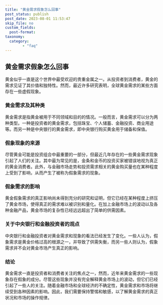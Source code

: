 ```yaml
---
title: "黄金需求假象怎么回事"
post_status: publish
post_date: 2023-08-01 11:53:47
skip_file: no
custom_fields: 
  post-format: 
taxonomy:
  category:
        - "faq"
---
```


## 黄金需求假象怎么回事

黄金似乎一直是这个世界中最受欢迎的贵重金属之一。从投资者到消费者，黄金的需求见证了其价值和独特性。然而，最近许多研究表明，全球黄金需求的某些方面存在一些虚假现象。

### 黄金需求及其种类

黄金需求是指黄金被用于不同领域和目的的情况。一般而言，黄金需求可以分为两种类型。一种是投资者的黄金需求，包括珠宝、个人储蓄、金融投资、商业用途等。而另一种是中央银行的黄金需求，即中央银行购买黄金用于储备和保值。

### 假象现象的来源

尽管黄金可能是投资组合中最重要的一部分，但最近几年存在的一些黄金需求现象引起了人们的关注。其中最为常见的是，金条和金币的投资买家被错误地视为真正的黄金消费者。此外，与金融市场走势和投资需求相关的黄金购买量也在某种程度上受到了影响，从而产生了被称为假象需求的现象。

### 假象需求的影响

黄金假象需求的真正影响尚未得到充分的研究和证明，但它已经在某种程度上挤压了黄金市场，使得真正的需求难以被识别和量化。在加上金融市场上的波动以及各种金融产品，黄金市场的复杂性已经远远超出了简单的供需因素。

### 关于中央银行和金融投资者的观点

中央银行和金融投资者对黄金需求和现象的看法已经发生了变化。一些人认为，假象需求是黄金价格过高的根源之一，并导致了供需失衡，而另一些人则认为，假象需求并不会对黄金市场产生真正的影响。

### 结论

黄金需求一直是投资者和消费者关注的焦点之一，然而，近年来黄金需求的一些现象存在假象的成分。尽管这些现象并没有完全解释黄金市场上的波动，但它们已经引起了一些人的关注。随着金融市场和全球经济的不确定性，黄金需求和市场将继续受到各种因素的影响。因此，我们需要保持警惕和敏感，以了解黄金需求的真正状况和市场的操作规律。
